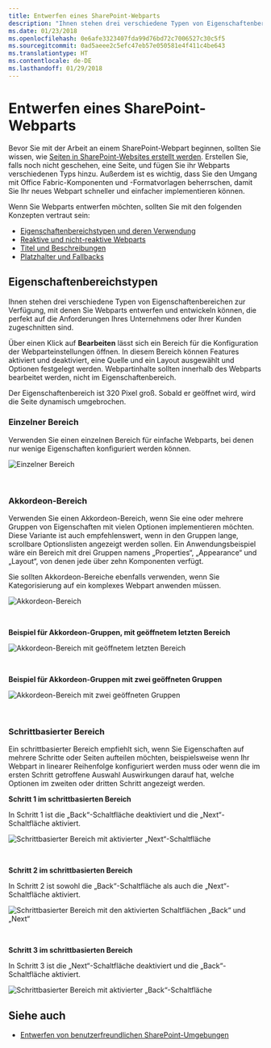 ```yaml
---
title: Entwerfen eines SharePoint-Webparts
description: "Ihnen stehen drei verschiedene Typen von Eigenschaftenbereichen zur Verfügung, mit denen Sie Webparts entwerfen und entwickeln können, die perfekt auf die Anforderungen Ihres Unternehmens oder Ihrer Kunden zugeschnitten sind."
ms.date: 01/23/2018
ms.openlocfilehash: 0e6afe3323407fda99d76bd72c7006527c30c5f5
ms.sourcegitcommit: 0ad5aeee2c5efc47eb57e050581e4f411c4be643
ms.translationtype: HT
ms.contentlocale: de-DE
ms.lasthandoff: 01/29/2018
---
```

# <a name="designing-a-sharepoint-web-part"></a>Entwerfen eines SharePoint-Webparts

Bevor Sie mit der Arbeit an einem SharePoint-Webpart beginnen, sollten Sie wissen, wie [Seiten in SharePoint-Websites erstellt werden](authoring-pages.md). Erstellen Sie, falls noch nicht geschehen, eine Seite, und fügen Sie ihr Webparts verschiedenen Typs hinzu. Außerdem ist es wichtig, dass Sie den Umgang mit Office Fabric-Komponenten und -Formatvorlagen beherrschen, damit Sie Ihr neues Webpart schneller und einfacher implementieren können.

Wenn Sie Webparts entwerfen möchten, sollten Sie mit den folgenden Konzepten vertraut sein:

- [Eigenschaftenbereichstypen und deren Verwendung](#property-pane-types)
- [Reaktive und nicht-reaktive Webparts](reactive-and-nonreactive-web-parts.md)
- [Titel und Beschreibungen](web-part-titles-and-descriptions.md)
- [Platzhalter und Fallbacks](placeholders-and-fallbacks.md)


## <a name="property-pane-types"></a>Eigenschaftenbereichstypen

Ihnen stehen drei verschiedene Typen von Eigenschaftenbereichen zur Verfügung, mit denen Sie Webparts entwerfen und entwickeln können, die perfekt auf die Anforderungen Ihres Unternehmens oder Ihrer Kunden zugeschnitten sind.

Über einen Klick auf **Bearbeiten** lässt sich ein Bereich für die Konfiguration der Webparteinstellungen öffnen. In diesem Bereich können Features aktiviert und deaktiviert, eine Quelle und ein Layout ausgewählt und Optionen festgelegt werden. Webpartinhalte sollten innerhalb des Webparts bearbeitet werden, nicht im Eigenschaftenbereich.

Der Eigenschaftenbereich ist 320 Pixel groß. Sobald er geöffnet wird, wird die Seite dynamisch umgebrochen.

### <a name="single-pane"></a>Einzelner Bereich

Verwenden Sie einen einzelnen Bereich für einfache Webparts, bei denen nur wenige Eigenschaften konfiguriert werden können.

![Einzelner Bereich](../images/design-web-part-single.png)

<br/>

### <a name="accordion-pane"></a>Akkordeon-Bereich

Verwenden Sie einen Akkordeon-Bereich, wenn Sie eine oder mehrere Gruppen von Eigenschaften mit vielen Optionen implementieren möchten. Diese Variante ist auch empfehlenswert, wenn in den Gruppen lange, scrollbare Optionslisten angezeigt werden sollen. Ein Anwendungsbeispiel wäre ein Bereich mit drei Gruppen namens „Properties“, „Appearance“ und „Layout“, von denen jede über zehn Komponenten verfügt.

Sie sollten Akkordeon-Bereiche ebenfalls verwenden, wenn Sie Kategorisierung auf ein komplexes Webpart anwenden müssen.

![Akkordeon-Bereich](../images/design-web-part-accordion-group.png)

<br/>

**Beispiel für Akkordeon-Gruppen, mit geöffnetem letzten Bereich**

![Akkordeon-Bereich mit geöffnetem letzten Bereich](../images/design-web-part-accordion-last-open.png)

<br/>

**Beispiel für Akkordeon-Gruppen mit zwei geöffneten Gruppen**

![Akkordeon-Bereich mit zwei geöffneten Gruppen](../images/design-web-part-accordion-two-open.png)

<br/>

### <a name="steps-pane"></a>Schrittbasierter Bereich

Ein schrittbasierter Bereich empfiehlt sich, wenn Sie Eigenschaften auf mehrere Schritte oder Seiten aufteilen möchten, beispielsweise wenn Ihr Webpart in linearer Reihenfolge konfiguriert werden muss oder wenn die im ersten Schritt getroffene Auswahl Auswirkungen darauf hat, welche Optionen im zweiten oder dritten Schritt angezeigt werden. 

**Schritt 1 im schrittbasierten Bereich**

In Schritt 1 ist die „Back“-Schaltfläche deaktiviert und die „Next“-Schaltfläche aktiviert.

![Schrittbasierter Bereich mit aktivierter „Next“-Schaltfläche](../images/design-web-part-steps-pane-01.png)

<br/>

**Schritt 2 im schrittbasierten Bereich** 

In Schritt 2 ist sowohl die „Back“-Schaltfläche als auch die „Next“-Schaltfläche aktiviert.

![Schrittbasierter Bereich mit den aktivierten Schaltflächen „Back“ und „Next“](../images/design-web-part-steps-pane-02.png)

<br/>

**Schritt 3 im schrittbasierten Bereich** 

In Schritt 3 ist die „Next“-Schaltfläche deaktiviert und die „Back“-Schaltfläche aktiviert.

![Schrittbasierter Bereich mit aktivierter „Back“-Schaltfläche](../images/design-web-part-steps-pane-03.png)


## <a name="see-also"></a>Siehe auch

- [Entwerfen von benutzerfreundlichen SharePoint-Umgebungen](design-guidance-overview.md)


